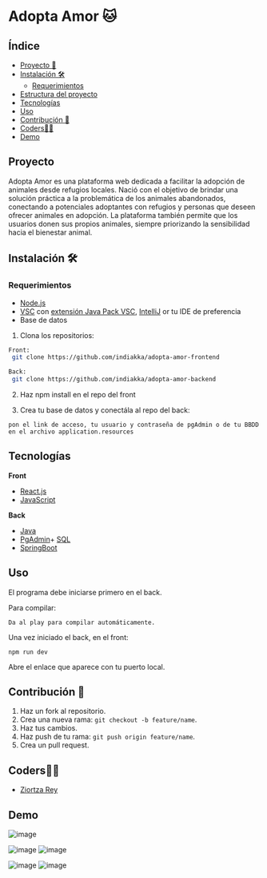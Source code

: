 
# Adopta Amor :cat:

## Índice

- [Proyecto 📝](#proyecto-)
- [Instalación 🛠️](#installation-)
    - [Requerimientos](#requerimientos-)
- [Estructura del proyecto](#estructura-del-proyecto-)
- [Tecnologías](#tecnologias-)
- [Uso](#uso-)
- [Contribución 🤝](#contribution-)
- [Coders👩‍💻](#coders-)
- [Demo](#demo-)

## Proyecto 

Adopta Amor es una plataforma web dedicada a facilitar la adopción de animales desde refugios locales. Nació con el objetivo de brindar una solución práctica a la problemática de los animales abandonados, conectando a potenciales adoptantes con refugios y personas que deseen ofrecer animales en adopción. La plataforma también permite que los usuarios donen sus propios animales, siempre priorizando la sensibilidad hacia el bienestar animal.



## Instalación 🛠️

### Requerimientos

- [Node.js](https://nodejs.org/en)
- [VSC](https://www.w3schools.com/java/java_intro.asp) con [extensión Java Pack VSC](vscjava.vscode-java-pack), [IntelliJ](https://www.jetbrains.com/es-es/idea/)  or tu IDE de preferencia
- Base de datos


1. Clona los repositorios:
```bash
Front:
 git clone https://github.com/indiakka/adopta-amor-frontend

Back:
 git clone https://github.com/indiakka/adopta-amor-backend

```

2. Haz npm install en el repo del front

3. Crea tu base de datos y conectála al repo del back:
```
pon el link de acceso, tu usuario y contraseña de pgAdmin o de tu BBDD en el archivo application.resources

```




## Tecnologías

**Front**
- [React.js](https://react.dev/)
- [JavaScript](https://www.w3schools.com/js/js_intro.asp)

**Back**
- [Java](https://www.java.com)
- [PgAdmin](https://www.pgadmin.org/)+ [SQL](https://www.w3schools.com/sql/default.asp)
- [SpringBoot](https://spring.io/projects/spring-boot)



## Uso
El programa debe iniciarse primero en el back.

Para compilar:

```
Da al play para compilar automáticamente.

```

Una vez iniciado el back, en el front:

```
npm run dev
```

Abre el enlace que aparece con tu puerto local.


## Contribución 🤝

1. Haz un fork al repositorio.
2. Crea una nueva rama: `git checkout -b feature/name`.
3. Haz tus cambios.
4. Haz push de tu rama: `git push origin feature/name`.
5. Crea un pull request.


 ## Coders👩‍💻

- [Ziortza Rey](https://github.com/indiakka)



## Demo
![image](https://github.com/user-attachments/assets/fd0b349f-7122-4338-a668-6be840f51aac)

![image](https://github.com/user-attachments/assets/11b1aa70-6cc7-4735-942e-a268d4488a74)
![image](https://github.com/user-attachments/assets/a58a9680-dc4e-4779-b9cb-65894fae2d7c)

![image](https://github.com/user-attachments/assets/935830fa-7d50-49f9-a07b-6d2266bb59a9)
![image](https://github.com/user-attachments/assets/9e224cf2-3a1d-4374-b792-cb2682ed98b5)